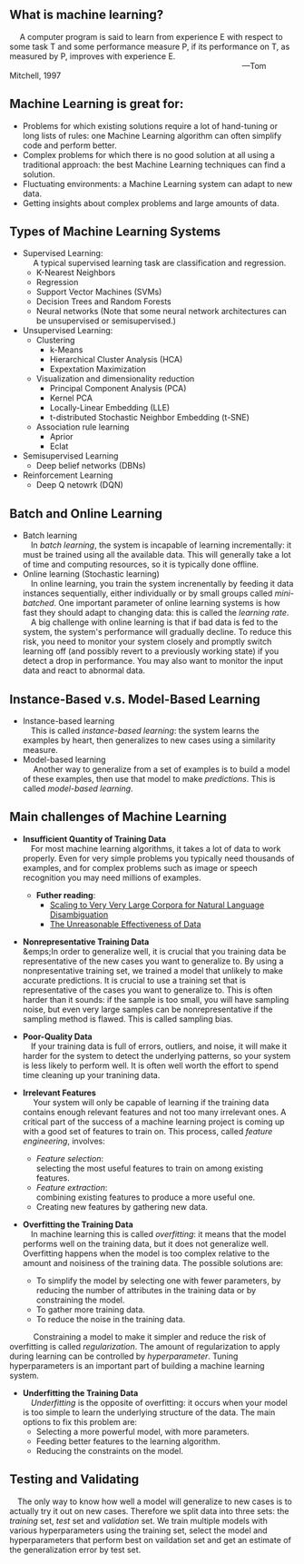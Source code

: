 ## What is machine learning?

&emsp; A computer program is said to learn from experience E with respect to some task T and some performance measure P, if its performance on T, as measured by P, improves with experience E.  
&emsp;&emsp;&emsp;&emsp;&emsp;&emsp;&emsp;&emsp;&emsp;&emsp;&emsp;&emsp;&emsp;&emsp;&emsp;&emsp;&emsp;&emsp;&emsp;&emsp;&emsp;&emsp;&emsp; &emsp;&emsp;&emsp;&emsp;&emsp;&emsp;&mdash;Tom Mitchell, 1997  

## Machine Learning is great for:
* Problems for which existing solutions require a lot of hand-tuning or long lists of rules: one Machine Learning algorithm can often simplify code and perform better.  
* Complex problems for which there is no good solution at all using a traditional approach: the best Machine Learning  techniques can find a solution.  
* Fluctuating environments: a Machine Learning system can adapt to new data.
* Getting insights about complex problems and large amounts of data.  

## Types of Machine Learning Systems  
* Supervised Learning:  
&emsp; A typical supervised learning task are classification and regression.  
    * K-Nearest Neighbors  
    * Regression  
    * Support Vector Machines (SVMs)  
    * Decision Trees and Random Forests  
    * Neural networks (Note that some neural network architectures can be unsupervised or semisupervised.)  
* Unsupervised Learning:
    * Clustering  
        * k-Means  
        * Hierarchical Cluster Analysis (HCA)  
        * Expextation Maximization  
    * Visualization and dimensionality reduction  
        * Principal Component Analysis (PCA)  
        * Kernel PCA  
        * Locally-Linear Embedding (LLE)  
        * t-distributed Stochastic Neighbor Embedding (t-SNE)  
    * Association rule learning  
        * Aprior  
        * Eclat  
* Semisupervised Learning
    * Deep belief networks (DBNs)  
* Reinforcement Learning  
    * Deep Q netowrk (DQN)  
## Batch and Online Learning  
* Batch learning  
&emsp;In *batch learning*, the system is incapable of learning incrementally: it must be trained using all the available data. This will generally take a lot of time and computing resources, so it is typically done offline.  
* Online learning (Stochastic learning)  
&emsp;In online learning, you train the system increnentally by feeding it data instances sequentially, either individually or by small groups called *mini-batched*. One important parameter of online learning systems is how fast they should adapt to changing data: this is called the *learning rate*.  
&emsp;A big challenge with online learning is that if bad data is fed to the system, the system's performance will gradually decline. To reduce this risk, you need to monitor your system closely and promptly switch learning off (and possibly revert to a previously working state) if you detect a drop in performance. You may also want to monitor the input data and react to abnormal data.  

## Instance-Based v.s. Model-Based Learning  
* Instance-based learning  
&emsp;This is called *instance-based learning*: the system learns the examples by heart, then generalizes to new cases using a similarity measure.  
* Model-based learning  
&emsp; Another way to generalize from a set of examples is to build a model of these examples, then use that model to make *predictions*. This is called *model-based learning*.  

## Main challenges of Machine Learning  
* __Insufficient Quantity of Training Data__  
&emsp;For most machine learning algorithms, it takes a lot of data to work properly. Even for very simple problems you typically need thousands of examples, and for complex problems such as image or speech recognition you may need millions of examples.  
    * __Futher reading__:  
        * [Scaling to Very Very Large Corpora for Natural Language Disambiguation](http://www.aclweb.org/anthology/P01-1005)  
        * [The Unreasonable Effectiveness of Data](https://static.googleusercontent.com/media/research.google.com/zh-TW//pubs/archive/35179.pdf)  
* __Nonrepresentative Training Data__  
&emps;In order to generalize well, it is crucial that you training data be representative of the new cases you want to generalize to. By using a nonpresentative training set, we trained a model that unlikely to make accurate predictions. It is crucial to use a training set that is representative of the cases you want to generalize to. This is often harder than it sounds: if the sample is too small, you will have sampling noise, but even very large samples can be nonrepresentative if the sampling method is flawed. This is called sampling bias.  

* __Poor-Quality Data__  
&emsp;If your training data is full of errors, outliers, and noise, it will make it harder for the system to detect the underlying patterns, so your system is less likely to perform well. It is often well worth the effort to spend time cleaning up your tranining data.  

* __Irrelevant Features__  
&emsp; Your system will only be capable of learning if the training data contains enough relevant features and not too many irrelevant ones. A critical part of the success of a machine learning project is coming up with a good set of features to train on. This process, called *feature engineering*, involves:  
    * *Feature selection*:  
    selecting the most useful features to train on among existing features.  
    * *Feature extraction*:  
    combining existing features to produce a more useful one.  
    * Creating new features by gathering new data.  

* __Overfitting the Training Data__  
&emsp;In machine learning this is called *overfitting*: it means that the model performs well on the training data, but it does not generalize well. Overfitting happens when the model is too complex relative to the amount and noisiness of the training data. The possible solutions are:  
    * To simplify the model by selecting one with fewer parameters, by reducing the number of attributes in the training data or by      constraining the model.  
    * To gather more training data.  
    * To reduce the noise in the training data.  

&emsp;&emsp;&emsp;Constraining a model to make it simpler and reduce the risk of overfitting is called *regularization*. The amount of regularization to apply during learning can be controlled by *hyperparameter*. Tuning hyperparameters is an important part of building a machine learning system.  

* __Underfitting the Training Data__  
&emsp;*Underfitting* is the opposite of overfitting: it occurs when your model is too simple to learn the underlying structure of the data.  The main options to fix this problem are:  
    * Selecting a more powerful model, with more parameters.  
    * Feeding better features to the learning algorithm.  
    * Reducing the constraints on the model.  
                                           
## __Testing and Validating__  
&emsp;The only way to know how well a model will generalize to new cases is to actually try it out on new cases. Therefore we split data into three sets: the *training* set, *test* set and *validation* set. We train multiple models with various hyperparameters using the training set, select the model and hyperparameters that perform best on vaildation set and get an estimate of the generalization error by test set.  
